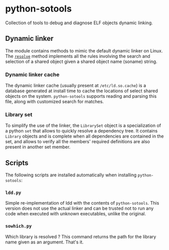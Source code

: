 # python-sotools

Collection of tools to debug and diagnose ELF objects dynamic linking.

## Dynamic linker

The module contains methods to mimic the default dynamic linker on Linux. The [`resolve`](https://github.com/spoutn1k/python-sotools/blob/ba7a3bdda288f4edd50133e826144224cc2bf561/sotools/linker.py#L31) method implements all the rules involving the search and selection of a shared object given a shared object name (soname) string.

### Dynamic linker cache

The dynamic linker cache (usually present at `/etc/ld.so.cache`) is a database generated at install time to cache the locations of select shared objects on the system. `python-sotools` supports reading and parsing this file, along with customized search for matches.

### Library set

To simplify the use of the linker, the `LibrarySet` object is a specialization of a python `set` that allows to quickly resolve a dependency tree. It contains `Library` objects and is complete when all dependencies are contained in the set, and allows to verify all the members' required definitions are also present in another set member.

## Scripts

The following scripts are installed automatically when installing `python-sotools`:

### `ldd.py`

Simple re-implementation of ldd with the contents of `python-sotools`. This version does not use the actual linker and can be trusted not to run any code when executed with unknown executables, unlike the original.

### `sowhich.py`

Which library is resolved ? This command returns the path for the library name given as an argument. That's it.
